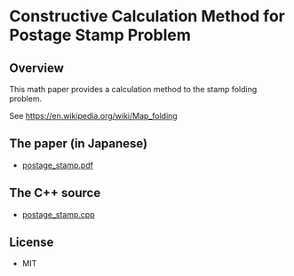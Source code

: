# Constructive Calculation Method for Postage Stamp Problem

## Overview

This math paper provides a calculation method to the stamp folding problem.

See https://en.wikipedia.org/wiki/Map_folding

## The paper (in Japanese)

- [postage_stamp.pdf](postage_stamp.pdf)

## The C++ source

- [postage_stamp.cpp](postage_stamp.cpp)

## License

- MIT
